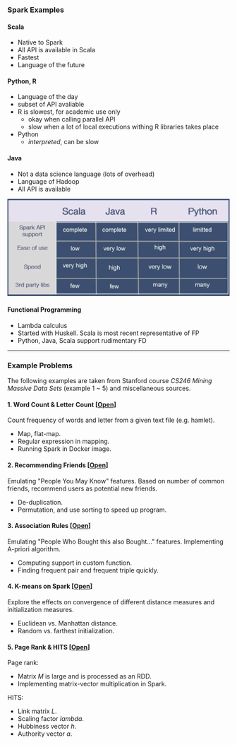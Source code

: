 ### Spark Examples

#### Scala
* Native to Spark
* All API is available in Scala
* Fastest
* Language of the future

#### Python, R
* Language of the day
* subset of API avaliable
* R is slowest, for academic use only
  - okay when calling parallel API
  - slow when a lot of local executions withing R libraries takes place
* Python
  - *interpreted*, can be slow

#### Java
* Not a data science language (lots of overhead)
* Language of Hadoop
* All API is available

![alt-text](assets/lang.png)

#### Functional Programming
* Lambda calculus
* Started with Huskell. Scala is most recent representative of FP
* Python, Java, Scala support rudimentary FD

___
### Example Problems
The following examples are taken from Stanford course *CS246 Mining Massive Data Sets* (example 1 ~ 5) and miscellaneous sources.

#### 1. Word Count & Letter Count [[Open](word_count)]
Count frequency of words and letter from a given text file (e.g. hamlet).
* Map, flat-map.
* Regular expression in mapping.
* Running Spark in Docker image.

#### 2. Recommending Friends [[Open](recommend_friends)]
Emulating "People You May Know" features. Based on number of common friends, recommend users as potential new friends.
* De-duplication.
* Permutation, and use sorting to speed up program.

#### 3. Association Rules [[Open](association_rules)]
Emulating "People Who Bought this also Bought..." features. Implementing A-priori algorithm.
* Computing support in custom function.
* Finding frequent pair and frequent triple quickly.

#### 4. K-means on Spark [[Open](k_means)]
Explore the effects on convergence of different distance measures and initialization measures.
* Euclidean vs. Manhattan distance.
* Random vs. farthest initialization.

#### 5. Page Rank & HITS [[Open](page_rank)]
Page rank:
* Matrix *M* is large and is processed as an RDD.
* Implementing matrix-vector multiplication in Spark.

HITS:
* Link matrix *L*.
* Scaling factor *lambda*.
* Hubbiness vector *h*.
* Authority vector *a*.
